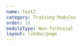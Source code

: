 ```yaml
---
name: test2
category: Training Modules
order: 12
moduleType: Non-Technical
layout: libdoc/page
---
```

